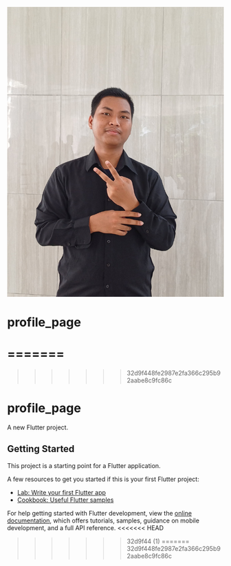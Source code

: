 ![Gambar Profil](assets/profile.jpg)
# profile_page
=======
=======
>>>>>>> 32d9f448fe2987e2fa366c295b92aabe8c9fc86c
# profile_page

A new Flutter project.

## Getting Started

This project is a starting point for a Flutter application.

A few resources to get you started if this is your first Flutter project:

- [Lab: Write your first Flutter app](https://docs.flutter.dev/get-started/codelab)
- [Cookbook: Useful Flutter samples](https://docs.flutter.dev/cookbook)

For help getting started with Flutter development, view the
[online documentation](https://docs.flutter.dev/), which offers tutorials,
samples, guidance on mobile development, and a full API reference.
<<<<<<< HEAD
>>>>>>> 32d9f44 (1)
=======
>>>>>>> 32d9f448fe2987e2fa366c295b92aabe8c9fc86c
